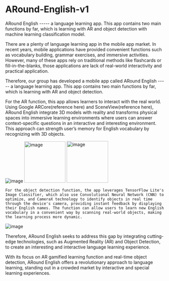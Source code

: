 # ARound-English-v1
ARound English ----- a language learning app. This app contains two main functions by far, which is learning with AR and object detection with machine learning classification model.

There are a plenty of language learning app in the mobile app market. In recent years, mobile applications have provided convenient functions such as vocabulary building, grammar exercises, and immersive activities. However, many of these apps rely on traditional methods like flashcards or fill-in-the-blanks, those applications are lack of real-world interactivity and practical application. 

Therefore, our group has developed a mobile app called ARound English ----- a language learning app. This app contains two main functions by far, which is learning with AR and object detection.

For the AR function, this app allows learners to interact with the real world. Using Google ARCore(reference here) and SceneView(reference here), ARound English integrate 3D models with reality and transforms physical spaces into immersive learning environments where users can answer context-specific questions in an interactive and interesting environment. This approach can strength user’s memory for English vocabulary by recognizing with 3D objects.

![image](https://github.com/user-attachments/assets/a434be59-c17e-4f58-84a1-30516611facf)
<img width="130" alt="image" src="https://github.com/user-attachments/assets/a681eaeb-80f6-4a59-b860-c6c2c519d7ea">
<img width="131" alt="image" src="https://github.com/user-attachments/assets/2a48e16c-90ea-4af3-b9a8-032c3410d055">

	For the object detection function, the app leverages TensorFlow Lite's Image Classifier, which also use Convolutional Neural Network (CNN) to optimize, and CameraX technology to identify objects in real time through the device's camera, providing instant feedback by displaying their English names. The function can allow users to learn new English vocabulary in a convenient way by scanning real-world objects, making the learning process more dynamic.

 ![image](https://github.com/user-attachments/assets/c870acdd-1e37-4c0f-a84b-f6d18e67ec4f)

Therefore, ARound English seeks to address this gap by integrating cutting-edge technologies, such as Augmented Reality (AR) and Object Detection, to create an interesting and interactive language learning experience.

With its focus on AR gamified learning function and real-time object detection, ARound English offers a revolutionary approach to language learning, standing out in a crowded market by interactive and special learning experiences.








